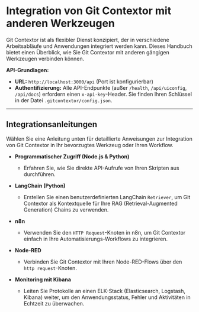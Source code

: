 # Integration von Git Contextor mit anderen Werkzeugen

Git Contextor ist als flexibler Dienst konzipiert, der in verschiedene Arbeitsabläufe und Anwendungen integriert werden kann. Dieses Handbuch bietet einen Überblick, wie Sie Git Contextor mit anderen gängigen Werkzeugen verbinden können.

**API-Grundlagen:**
- **URL:** `http://localhost:3000/api` (Port ist konfigurierbar)
- **Authentifizierung:** Alle API-Endpunkte (außer `/health`, `/api/uiconfig`, `/api/docs`) erfordern einen `x-api-key`-Header. Sie finden Ihren Schlüssel in der Datei `.gitcontextor/config.json`.

---

## Integrationsanleitungen

Wählen Sie eine Anleitung unten für detaillierte Anweisungen zur Integration von Git Contextor in Ihr bevorzugtes Werkzeug oder Ihren Workflow.

*   **Programmatischer Zugriff (Node.js & Python)**
    *   Erfahren Sie, wie Sie direkte API-Aufrufe von Ihren Skripten aus durchführen.

*   **LangChain (Python)**
    *   Erstellen Sie einen benutzerdefinierten LangChain `Retriever`, um Git Contextor als Kontextquelle für Ihre RAG (Retrieval-Augmented Generation) Chains zu verwenden.

*   **n8n**
    *   Verwenden Sie den `HTTP Request`-Knoten in n8n, um Git Contextor einfach in Ihre Automatisierungs-Workflows zu integrieren.

*   **Node-RED**
    *   Verbinden Sie Git Contextor mit Ihren Node-RED-Flows über den `http request`-Knoten.

*   **Monitoring mit Kibana**
    *   Leiten Sie Protokolle an einen ELK-Stack (Elasticsearch, Logstash, Kibana) weiter, um den Anwendungsstatus, Fehler und Aktivitäten in Echtzeit zu überwachen.
